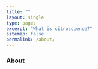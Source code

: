 ```yaml
---
title: ""
layout: single
type: pages
excerpt: "What is citroscience?"
sitemap: false
permalink: /about/
---
```


<h3 class="archive__subtitle">About</h3>